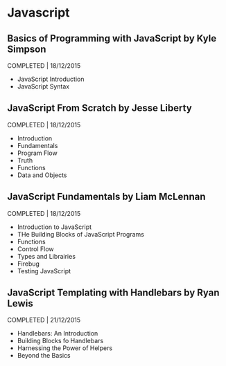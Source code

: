 # Javascript

## Basics of Programming with JavaScript by Kyle Simpson
COMPLETED | 18/12/2015

- JavaScript Introduction
- JavaScript Syntax

## JavaScript From Scratch by Jesse Liberty
COMPLETED | 18/12/2015

- Introduction
- Fundamentals
- Program Flow
- Truth
- Functions
- Data and Objects

## JavaScript Fundamentals by Liam McLennan
COMPLETED | 18/12/2015

- Introduction to JavaScript
- THe Building Blocks of JavaScript Programs
- Functions
- Control Flow
- Types and Librairies
- Firebug
- Testing JavaScript

## JavaScript Templating with Handlebars by Ryan Lewis
COMPLETED | 21/12/2015

- Handlebars: An Introduction
- Building Blocks fo Handlebars
- Harnessing the Power of Helpers
- Beyond the Basics